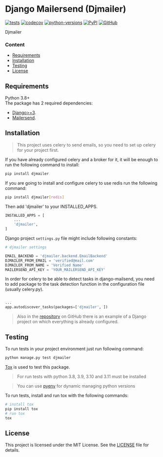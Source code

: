 # Django Mailersend (Djmailer)

[![tests](https://github.com/neamaddin/djmailer/actions/workflows/tests.yml/badge.svg)](https://github.com/neamaddin/djmailer/actions/workflows/tests.yml)
[![codecov](https://codecov.io/gh/neamaddin/djmailer/branch/main/graph/badge.svg?token=EQSB3CD7LM)](https://codecov.io/gh/neamaddin/djmailer)
[![python-versions](https://img.shields.io/static/v1?logo=python&label=python&message=3.8+&color=success)](https://pypi.org/project/djmailer/)
[![PyPI](https://img.shields.io/pypi/v/djmailer?color=success)](https://pypi.org/project/djmailer/)
[![GitHub](https://img.shields.io/pypi/l/djmailer?color=success)](https://github.com/neamaddin/djmailer/blob/master/LICENSE)

Djmailer 

### Content

- [Requirements](#requirements)
- [Installation](#installation)
- [Testing](#testing)
- [License](#license)

## Requirements

Python 3.8+<br>
The package has 2 required dependencies:
- [Django>=3](https://github.com/django/django).
- [Mailersend](https://pypi.org/project/mailersend/).

## Installation

> This project uses celery to send emails, so you need to set up celery for your project first.

If you have already configured celery and a broker for it, it will be enough to run the following command to install:
```sh
pip install djmailer
```
If you are going to install and configure celery to use redis run the following command:
```sh
pip install djmailer[redis]
```
Then add 'djmailer' to your INSTALLED_APPS.
```python
INSTALLED_APPS = [
    ...
    'djmailer',
]
```
Django project `settings.py` file might include following constants:

```python
# djmailer settings

EMAIL_BACKEND = 'djmailer.backend.EmailBackend'
DJMAILER_FROM_EMAIL = 'verified@mail.com'
DJMAILER_FROM_NAME = 'Verified Name'
MAILERSEND_API_KEY = 'YOUR_MAILERSEND_API_KEY'
```
In order for celery to be able to detect tasks in django-mailsend, you need to add package to the task detection function in the configuration file (usually celery.py).
```python

...
app.autodiscover_tasks(packages=['djmailer', ])

```

> Also in the [repository](https://github.com/neamaddin/djmailer) on GitHub there is an example of a Django project on which everything is already configured.

## Testing

To run tests in your project environment just run following command:
```sh
python manage.py test djmailer
```

[Tox](https://tox.wiki/en/latest/) is used to test this package.

> For run tests with python 3.8, 3.9, 3.10 and 3.11 must be installed

> You can use [pyenv](https://github.com/pyenv/pyenv) for dynamic managing python versions

To run tests, install and run tox with the following commands:
```sh
# install tox
pip install tox
# run tox
tox
```
## License

This project is licensed under the MIT License. See the [LICENSE](LICENSE) file for details.
